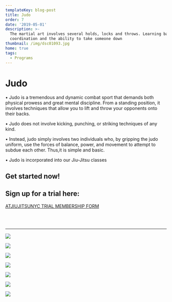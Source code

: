 ```yaml
---
templateKey: blog-post
title: Judo
order: 7
date: '2019-05-01'
description: >-
  The martial art involves several holds, locks and throws. Learning balance,
  coordination and the ability to take someone down
thumbnail: /img/dsc01093.jpg
home: true
tags:
  - Programs
---
```

# Judo

• Judo is a tremendous and dynamic combat sport that demands both physical prowess and great mental discipline. From a standing position, it involves techniques that allow you to lift and throw your opponents onto their backs.

• Judo does not involve kicking, punching, or striking techniques of any kind.

• Instead, judo simply involves two individuals who, by gripping the judo uniform, use the forces of balance, power, and movement to attempt to subdue each other. Thus,it is simple and basic. 

• Judo is incorporated into our Jiu-Jitsu classes

## Get started now!

## Sign up for a trial here:

<a
            href="javascript:void(
        window.open(
          'https://form.jotform.com/200527521454145',
          'blank',
          'scrollbars=yes,
          toolbar=no,
          width=700,
          height=500'
        )
      )
    "
          >
ATJIUJITSUNYC TRIAL MEMBERSHIP FORM
</a>

<br>

<br>

- - -

![](/img/dsc01818.jpg)

![](/img/dsc04014.jpg)

![](/img/dsc01843.jpg)

![](/img/dsc01847.jpg)

![](/img/dsc06792.jpg)

![](/img/dsc01901.jpg)

![](/img/dsc01903.jpg)
